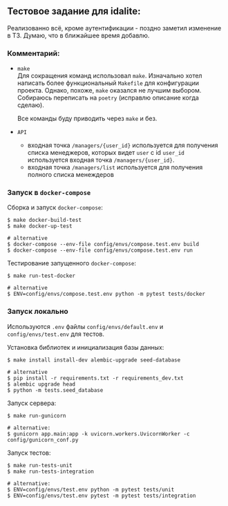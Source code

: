 ## Тестовое задание для idalite:

Реализованно всё, кроме аутентификации - поздно заметил изменение в ТЗ. Думаю, что в ближайшее время добавлю.


### Комментарий:
* `make`  
  Для сокращения команд использовал `make`.  Изначально хотел написать более функциональный `Makefile` для конфигурации проекта. Однако, похоже, `make` оказался не лучшим выбором. Собираюсь переписать на `poetry` (исправлю описание когда сделаю).
  
  Все команды буду приводить через `make` и без.

* `API`  
  - входная точка `/managers/{user_id}` используется для получения списка менеджеров, которых видет `user` с id `user_id` используется входная точка `/managers/{user_id}`.
  - входная точка `/managers/list` используется для получения полного списка менеждеров

### Запуск в `docker-compose`

Cборка и запуск `docker-compose`:

```console
$ make docker-build-test 
$ make docker-up-test

# alternative
$ docker-compose --env-file config/envs/compose.test.env build
$ docker-compose --env-file config/envs/compose.test.env run
```
Тестирование запущенного `docker-compose`:

```console
$ make run-test-docker

# alternative
$ ENV=config/envs/compose.test.env python -m pytest tests/docker
```

### Запуск локально
Используются  `.env` файлы `config/envs/default.env` и `config/envs/test.env` для тестов.

Установка библиотек и инициализация базы данных:
```console
$ make install install-dev alembic-upgrade seed-database

# alternative
$ pip install -r requirements.txt -r requirements_dev.txt
$ alembic upgrade head
$ python -m tests.seed_database

```

Запуск сервера:
```console
$ make run-gunicorn

# alternative:  
$ gunicorn app.main:app -k uvicorn.workers.UvicornWorker -c config/gunicorn_conf.py
```

Запуск тестов:
```console
$ make run-tests-unit
$ make run-tests-integration

# alternative:
$ ENV=config/envs/test.env python -m pytest tests/unit
$ ENV=config/envs/test.env pytest -m pytest tests/integration
```
